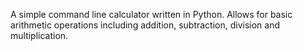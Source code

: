 A simple command line calculator written in Python. Allows for basic arithmetic operations including addition, subtraction, division and multiplication.
